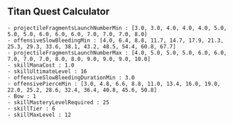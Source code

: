 ## Titan Quest Calculator

    - projectileFragmentsLaunchNumberMin : [3.0, 3.0, 4.0, 4.0, 4.0, 5.0, 5.0, 5.0, 6.0, 6.0, 6.0, 7.0, 7.0, 7.0, 8.0]
    - offensiveSlowBleedingMin : [4.0, 6.4, 8.8, 11.7, 14.7, 17.9, 21.3, 25.3, 29.3, 33.6, 38.1, 43.2, 48.5, 54.4, 60.8, 67.7]
    - projectileFragmentsLaunchNumberMax : [4.0, 5.0, 5.0, 5.0, 6.0, 6.0, 7.0, 7.0, 7.0, 8.0, 8.0, 9.0, 9.0, 9.0, 10.0]
    - skillManaCost : 1.0
    - skillUltimateLevel : 16
    - offensiveSlowBleedingDurationMin : 3.0
    - offensivePierceMin : [3.0, 4.8, 6.6, 8.8, 11.0, 13.4, 16.0, 19.0, 22.0, 25.2, 28.6, 32.4, 36.4, 40.8, 45.6, 50.8]
    - Bow : 1
    - skillMasteryLevelRequired : 25
    - skillTier : 6
    - skillMaxLevel : 12
